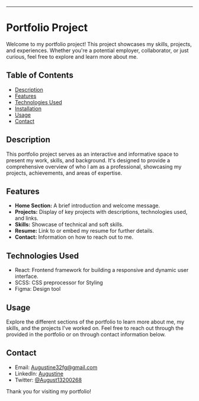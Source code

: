 ---
# Portfolio Project

Welcome to my portfolio project! This project showcases my skills, projects, and experiences. Whether you're a potential employer, collaborator, or just curious, feel free to explore and learn more about me.

## Table of Contents

- [Description](#description)
- [Features](#usage)
- [Technologies Used](#technologies-used)
- [Installation](#installation)
- [Usage](#usage)
- [Contact](#contact)

## Description

This portfolio project serves as an interactive and informative space to present my work, skills, and background. It's designed to provide a comprehensive overview of who I am as a professional, showcasing my projects, achievements, and areas of expertise.

## Features

- **Home Section:** A brief introduction and welcome message.
- **Projects:** Display of key projects with descriptions, technologies used, and links.
- **Skills:** Showcase of technical and soft skills.
- **Resume:** Link to or embed my resume for further details.
- **Contact:** Information on how to reach out to me.

## Technologies Used

- React: Frontend framework for building a responsive and dynamic user interface.
- SCSS: CSS preprocessor for Styling
- Figma: Design tool

## Usage

Explore the different sections of the portfolio to learn more about me, my skills, and the projects I've worked on. Feel free to reach out through the provided in the portfolio or on through contact information below.

## Contact

- Email: Augustine32fg@gmail.com
- LinkedIn: [Augustine](https://www.linkedin.com/in/alpha-augustine)
- Twitter: [@August13200268](https://twitter.com/August13200296)

Thank you for visiting my portfolio!
